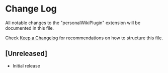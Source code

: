 # Change Log

All notable changes to the "personalWikiPlugin" extension will be documented in this file.

Check [Keep a Changelog](http://keepachangelog.com/) for recommendations on how to structure this file.

## [Unreleased]

- Initial release